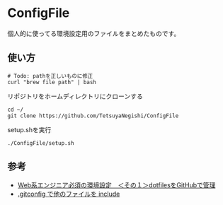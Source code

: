 # ConfigFile

個人的に使ってる環境設定用のファイルをまとめたものです。

## 使い方

```
# Todo: pathを正しいものに修正
curl "brew file path" | bash
```

リポジトリをホームディレクトリにクローンする

```
cd ~/
git clone https://github.com/TetsuyaNegishi/ConfigFile
```

setup.shを実行

```
./ConfigFile/setup.sh
```

## 参考

- [Web系エンジニア必須の環境設定　＜その１＞dotfilesをGitHubで管理](http://tango-ruby.hatenablog.com/entry/2017/02/07/235714)
- [.gitconfig で他のファイルを include](https://qiita.com/t_uda/items/c3fd33604c3888e64868)
